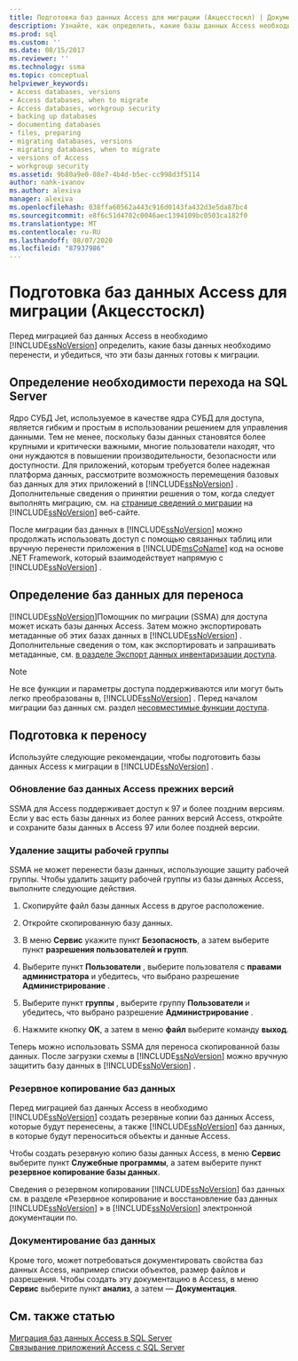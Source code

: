 ```yaml
---
title: Подготовка баз данных Access для миграции (Акцесстоскл) | Документация Майкрософт
description: Узнайте, как определить, какие базы данных Access необходимо перенести в SQL Server или базу данных SQL Azure, и убедиться, что эти базы данных готовы к миграции.
ms.prod: sql
ms.custom: ''
ms.date: 08/15/2017
ms.reviewer: ''
ms.technology: ssma
ms.topic: conceptual
helpviewer_keywords:
- Access databases, versions
- Access databases, when to migrate
- Access databases, workgroup security
- backing up databases
- documenting databases
- files, preparing
- migrating databases, versions
- migrating databases, when to migrate
- versions of Access
- workgroup security
ms.assetid: 9b80a9e0-08e7-4b4d-b5ec-cc998d3f5114
author: nahk-ivanov
ms.author: alexiva
manager: alexiva
ms.openlocfilehash: 038ffa60562a443c916d0143fa432d3e5da87bc4
ms.sourcegitcommit: e8f6c51d4702c0046aec1394109bc0503ca182f0
ms.translationtype: MT
ms.contentlocale: ru-RU
ms.lasthandoff: 08/07/2020
ms.locfileid: "87937986"
---
```

# <a name="preparing-access-databases-for-migration-accesstosql"></a>Подготовка баз данных Access для миграции (Акцесстоскл)
Перед миграцией баз данных Access в необходимо [!INCLUDE[ssNoVersion](../../includes/ssnoversion-md.md)] определить, какие базы данных необходимо перенести, и убедиться, что эти базы данных готовы к миграции.  
  
## <a name="determining-when-to-migrate-to-sql-server"></a>Определение необходимости перехода на SQL Server  
Ядро СУБД Jet, используемое в качестве ядра СУБД для доступа, является гибким и простым в использовании решением для управления данными. Тем не менее, поскольку базы данных становятся более крупными и критически важными, многие пользователи находят, что они нуждаются в повышении производительности, безопасности или доступности. Для приложений, которым требуется более надежная платформа данных, рассмотрите возможность перемещения базовых баз данных для этих приложений в [!INCLUDE[ssNoVersion](../../includes/ssnoversion-md.md)] . Дополнительные сведения о принятии решения о том, когда следует выполнять миграцию, см. на [странице сведений о миграции](https://go.microsoft.com/fwlink/?LinkId=68571) на [!INCLUDE[ssNoVersion](../../includes/ssnoversion-md.md)] веб-сайте.  
  
После миграции баз данных в [!INCLUDE[ssNoVersion](../../includes/ssnoversion-md.md)] можно продолжать использовать доступ с помощью связанных таблиц или вручную перенести приложения в [!INCLUDE[msCoName](../../includes/msconame_md.md)] код на основе .NET Framework, который взаимодействует напрямую с [!INCLUDE[ssNoVersion](../../includes/ssnoversion-md.md)] .  
  
## <a name="determining-which-databases-to-migrate"></a>Определение баз данных для переноса  
[!INCLUDE[ssNoVersion](../../includes/ssnoversion-md.md)]Помощник по миграции (SSMA) для доступа может искать базы данных Access. Затем можно экспортировать метаданные об этих базах данных в [!INCLUDE[ssNoVersion](../../includes/ssnoversion-md.md)] . Дополнительные сведения о том, как экспортировать и запрашивать метаданные, см. [в разделе Экспорт данных инвентаризации доступа](exporting-an-access-inventory-accesstosql.md).  

   > [!NOTE]
   > Не все функции и параметры доступа поддерживаются или могут быть легко преобразованы в, [!INCLUDE[ssNoVersion](../../includes/ssnoversion-md.md)] . Перед началом миграции баз данных см. раздел [несовместимые функции доступа](incompatible-access-features-accesstosql.md).
  
## <a name="preparing-for-migration"></a>Подготовка к переносу  
Используйте следующие рекомендации, чтобы подготовить базы данных Access к миграции в [!INCLUDE[ssNoVersion](../../includes/ssnoversion-md.md)] .  
  
### <a name="upgrading-older-access-databases"></a>Обновление баз данных Access прежних версий  
SSMA для Access поддерживает доступ к 97 и более поздним версиям. Если у вас есть базы данных из более ранних версий Access, откройте и сохраните базы данных в Access 97 или более поздней версии.  
  
### <a name="removing-workgroup-protection"></a>Удаление защиты рабочей группы  
SSMA не может перенести базы данных, использующие защиту рабочей группы. Чтобы удалить защиту рабочей группы из базы данных Access, выполните следующие действия.  
  
1.  Скопируйте файл базы данных Access в другое расположение.  
  
2.  Откройте скопированную базу данных.  
  
3.  В меню **Сервис** укажите пункт **Безопасность**, а затем выберите пункт **разрешения пользователей и групп**.  
  
4.  Выберите пункт **Пользователи** , выберите пользователя с **правами администратора** и убедитесь, что выбрано разрешение **Администрирование** .  
  
5.  Выберите пункт **группы** , выберите группу **Пользователи** и убедитесь, что выбрано разрешение **Администрирование** .  
  
6.  Нажмите кнопку **ОК**, а затем в меню **файл** выберите команду **выход**.  
  
Теперь можно использовать SSMA для переноса скопированной базы данных. После загрузки схемы в [!INCLUDE[ssNoVersion](../../includes/ssnoversion-md.md)] можно вручную защитить базу данных в [!INCLUDE[ssNoVersion](../../includes/ssnoversion-md.md)] .  
  
### <a name="backing-up-databases"></a>Резервное копирование баз данных  
Перед миграцией баз данных Access в необходимо [!INCLUDE[ssNoVersion](../../includes/ssnoversion-md.md)] создать резервные копии баз данных Access, которые будут перенесены, а также [!INCLUDE[ssNoVersion](../../includes/ssnoversion-md.md)] баз данных, в которые будут переноситься объекты и данные Access.  
  
Чтобы создать резервную копию базы данных Access, в меню **Сервис** выберите пункт **Служебные программы**, а затем выберите пункт **резервное копирование базы данных**.  
  
Сведения о резервном копировании [!INCLUDE[ssNoVersion](../../includes/ssnoversion-md.md)] баз данных см. в разделе «Резервное копирование и восстановление баз данных [!INCLUDE[ssNoVersion](../../includes/ssnoversion-md.md)] » в [!INCLUDE[ssNoVersion](../../includes/ssnoversion-md.md)] электронной документации по.  
  
### <a name="documenting-databases"></a>Документирование баз данных  
Кроме того, может потребоваться документировать свойства баз данных Access, например списки объектов, размер файлов и разрешения. Чтобы создать эту документацию в Access, в меню **Сервис** выберите пункт **анализ**, а затем — **Документация**.  
  
## <a name="see-also"></a>См. также статью  
[Миграция баз данных Access в SQL Server](migrating-access-databases-to-sql-server-azure-sql-db-accesstosql.md)  
[Связывание приложений Access с SQL Server](linking-access-applications-to-sql-server-azure-sql-db-accesstosql.md)
